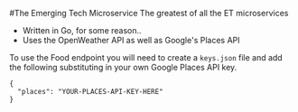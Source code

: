 #The Emerging Tech Microservice
The greatest of all the ET microservices

* Written in Go, for some reason..
* Uses the OpenWeather API as well as Google's Places API

To use the Food endpoint you will need to create a `keys.json` file and add the following substituting in your own Google Places API key.

```
{
  "places": "YOUR-PLACES-API-KEY-HERE"
}
```